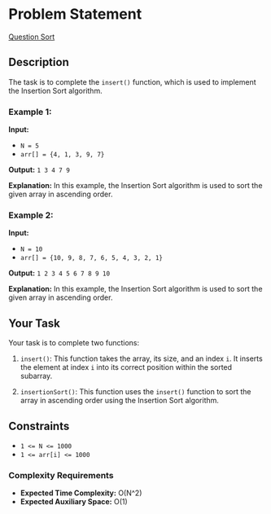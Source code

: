 # Problem Statement
[Question Sort](https://www.geeksforgeeks.org/problems/insertion-sort/1?page=1&sprint=ca8ae412173dbd8346c26a0295d098fd&sortBy=difficulty)
## Description

The task is to complete the `insert()` function, which is used to implement the Insertion Sort algorithm.

### Example 1:

**Input:**
- `N = 5`
- `arr[] = {4, 1, 3, 9, 7}`

**Output:** `1 3 4 7 9`

**Explanation:** In this example, the Insertion Sort algorithm is used to sort the given array in ascending order.

### Example 2:

**Input:**
- `N = 10`
- `arr[] = {10, 9, 8, 7, 6, 5, 4, 3, 2, 1}`

**Output:** `1 2 3 4 5 6 7 8 9 10`

**Explanation:** In this example, the Insertion Sort algorithm is used to sort the given array in ascending order.

## Your Task

Your task is to complete two functions:

1. `insert()`: This function takes the array, its size, and an index `i`. It inserts the element at index `i` into its correct position within the sorted subarray.
   
2. `insertionSort()`: This function uses the `insert()` function to sort the array in ascending order using the Insertion Sort algorithm.

## Constraints

- `1 <= N <= 1000`
- `1 <= arr[i] <= 1000`

### Complexity Requirements

- **Expected Time Complexity:** O(N^2)
- **Expected Auxiliary Space:** O(1)
